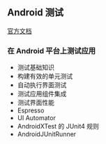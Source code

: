 ## Android 测试

[官方文档](https://developer.android.com/training/testing?hl=zh-cn)

### 在 Android 平台上测试应用

- 测试基础知识
- 构建有效的单元测试
- 自动执行界面测试
- 测试应用组件集成
- 测试界面性能
- Espresso
- UI Automator
- AndroidXTest 的 JUnit4 规则
- AndroidJUnitRunner

